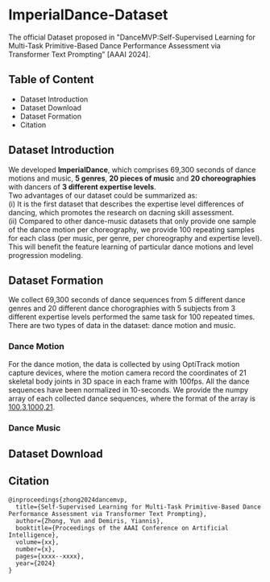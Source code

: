 # ImperialDance-Dataset
The official Dataset proposed in "DanceMVP:Self-Supervised Learning for Multi-Task Primitive-Based Dance Performance Assessment via Transformer Text Prompting” [AAAI 2024].


## Table of Content
* Dataset Introduction
* Dataset Download
* Dataset Formation
* Citation

## Dataset Introduction
We developed **ImperialDance**, which comprises 69,300 seconds of dance motions and music, **5 genres**, **20 pieces of music** and **20 choreographies** with dancers of **3 different expertise levels**.\
Two advantages of our dataset could be summarized as:\
(i) It is the first dataset that describes the expertise level differences of dancing, which promotes the research on dacning skill assessment. \
(ii) Compared to other dance-music datasets that only provide one sample of the dance motion per choreography, we provide 100 repeating samples for each class (per music, per genre, per choreography and expertise level). This will benefit the feature learning of particular dance motions and level progression modeling. 

## Dataset Formation
We collect 69,300 seconds of dance sequences from 5 different dance genres and 20 different dance chorographies with 5 subjects from 3 different expertise levels performed the same task for 100 repeated times. There are two types of data in the dataset: dance motion and music.
### Dance Motion
For the dance motion, the data is collected by using OptiTrack motion capture devices, where the motion camera record the coordinates of 21 skeletal body joints in 3D space in each frame with 100fps. All the dance sequences have been normalized in 10-seconds. We provide the numpy array of each collected dance sequences, where the format of the array is [100,3,1000,21]([samples,coordinates,10seconds\*100fps,joints]).
### Dance Music

## Dataset Download

## Citation
```
@inproceedings{zhong2024dancemvp,
  title={Self-Supervised Learning for Multi-Task Primitive-Based Dance Performance Assessment via Transformer Text Prompting},
  author={Zhong, Yun and Demiris, Yiannis},
  booktitle={Proceedings of the AAAI Conference on Artificial Intelligence},
  volume={xx},
  number={x},
  pages={xxxx--xxxx},
  year={2024}
}
```
